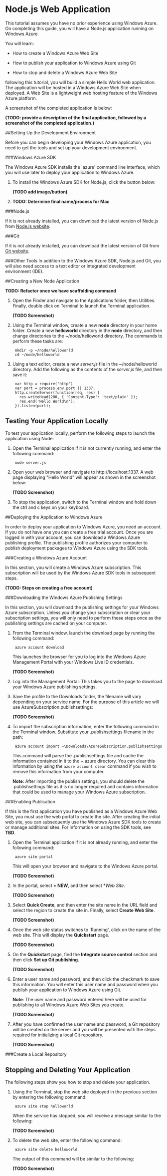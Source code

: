 # Node.js Web Application

This tutorial assumes you have no prior experience using Windows Azure. On completing this guide, you will have a Node.js application running on Windows Azure.

You will learn:

* How to create a Windows Azure Web Site

* How to publish your application to Windows Azure using Git

* How to stop and delete a Windows Azure Web Site

following this tutorial, you will build a simple Hello World web application. The application will be hosted in a Windows Azure Web Site when deployed. A Web Site is a lightweight web hosting feature of the Windows Azure platform.
 
A screenshot of the completed application is below:

**(TODO: provide a description of the final application, followed by a screenshot of the completed application.)**

##Setting Up the Development Environment

Before you can begin developing your Windows Azure application, you need to get the tools and set up your development environment.

###Windows Azure SDK

The Windows Azure SDK installs the 'azure' command line interface, which you will use later to deploy your application to Windows Azure.

1. To install the Windows Azure SDK for Node.js, click the button below:

    **(TODO add image/button)**

2. **TODO: Determine final name/process for Mac**

###Node.js

If it is not already installed, you can download the latest version of Node.js from [Node.js website].

###Git

If it is not already installed, you can download the latest version of Git from [Git website].

###Other Tools
In addition to the Windows Azure SDK, Node.js and Git, you will also need access to a text editor or integrated development environment (IDE).

##Creating a New Node Application

**TODO: Refactor once we have scaffolding command**

1. Open the Finder and navigate to the Applications folder, then Utilities. Finally, double click on Terminal to launch the Terminal application.

    **(TODO Screenshot)**

2. Using the Terminal window, create a new **node** directory in your home folder. Create a new **helloworld** directory in the **node** directory, and then change directories to the ~/node/helloworld directory. The commands to perform these tasks are:

        mkdir -p ~/node/helloworld
        cd ~/node/helloworld

3. Using a text editor, create a new *server.js* file in the ~/node/helloworld directory. Add the following as the contents of the *server.js* file, and then save it:

        var http = require('http')
        var port = process.env.port || 1337;
        http.createServer(function(req, res) {
          res.writeHead(200, { 'Content-Type': 'text/plain' });
          res.end('Hello World\n');
        }).listen(port);

## Testing Your Application Locally

To test your application locally, perform the following steps to launch the application using Node:

1. Open the Terminal application if it is not currently running, and enter the following command:

        node server.js

2. Open your web browser and navigate to http://localhost:1337. A web page displaying "Hello World" will appear as shown in the screenshot below:

    **(TODO Screenshot)**

3. To stop the application, switch to the Terminal window and hold down the ctrl and c keys on your keyboard.

##Deploying the Application to Windows Azure

In order to deploy your application to Windows Azure, you need an account. If you do not have one you can create a free trial account. Once you are logged in with your account, you can download a Windows Azure publishing profile. The publishing profile authorizes your computer to publish deployment packages to Windows Azure using the SDK tools.

###Creating a Windows Azure Account

In this section, you will create a Windows Azure subscription. This subscription will be used by the Windows Azure SDK tools in subsequent steps.

**(TODO: Steps on creating a free account)**

###Downloading the Windows Azure Publishing Settings

In this section, you will download the publishing settings for your Windows Azure subscription. Unless you change your subscription or clear your subscription settings, you will only need to perform these steps once as the publishing settings are cached on your computer.

1. From the Terminal window, launch the download page by running the following command:

        azure account download

    This launches the browser for you to log into the Windows Azure Management Portal with your Windows Live ID credentials.

    **(TODO Screenshot)**

2. Log into the Management Portal. This takes you to the page to download your Windows Azure publishing settings.

3. Save the profile to the Downloads folder, the filename will vary depending on your service name. For the purpose of this article we will use AzureSubscription.publishsettings:

    **(TODO Screenshot)**

4. To import the subscription information, enter the following command in the Terminal window. Substitute your .publishsettings filename in the path:

        azure account import ~\Downloads\AzureSubscription.publishsettings

    This command will parse the .publishsettings file and cache the information contained in it to the ~\.azure directory. You can clear this information by using the `azure account clear` command if you wish to remove this information from your computer.

    **Note**: After importing the publish settings, you should delete the .publishsettings file as it is no longer required and contains information that could be used to manage your Windows Azure subscription.

###Enabling Publication

If this is the first application you have published as a Windows Azure Web Site, you must use the web portal to create the site. After creating the initial web site, you can subsequently use the Windows Azure SDK tools to create or manage additional sites. For information on using the SDK tools, see **TBD**.

1. Open the Terminal application if it is not already running, and enter the following command:

        azure site portal

    This will open your browser and navigate to the Windows Azure portal.

    **(TODO Screenshot)**

2. In the portal, select **+ NEW**, and then select **Web Site*.

    **(TODO Screenshot)**

3. Select **Quick Create**, and then enter the site name in the URL field and select the region to create the site in. Finally, select **Create Web Site**.

    **(TODO Screenshot)**

4. Once the web site status switches to 'Running', click on the name of the web site. This will display the **Quickstart** page.

	**(TODO Screenshot)**

5. On the **Quickstart** page, find the **Integrate source control** section and then click **Set up Git publishing**.

	**(TODO Screenshot)**

6. Enter a user name and password, and then click the checkmark to save this information. You will enter this user name and password when you publish your application to Windows Azure using Git.
	
	**Note**: The user name and password entered here will be used for publishing to all Windows Azure Web Sites you create.

	**(TODO Screenshot)**

7. After you have confirmed the user name and password, a Git repository will be created on the server and you will be presented with the steps required for initializing a local Git repository.

	**(TODO Screenshot)**

###Create a Local Repository





## Stopping and Deleting Your Application

The following steps show you how to stop and delete your application.

1. Using the Terminal, stop the web site deployed in the previous section by entering the following command:

        azure site stop helloworld

    When the service has stopped, you will receive a message similar to the following:

    **(TODO Screenshot)**

2. To delete the web site, enter the following command:

        azure site delete helloworld

    The output of this command will be similar to the following:

    **(TODO Screenshot)**

[Node.js website]: http://nodejs.org/
[Git website]: http://git-scm.com/